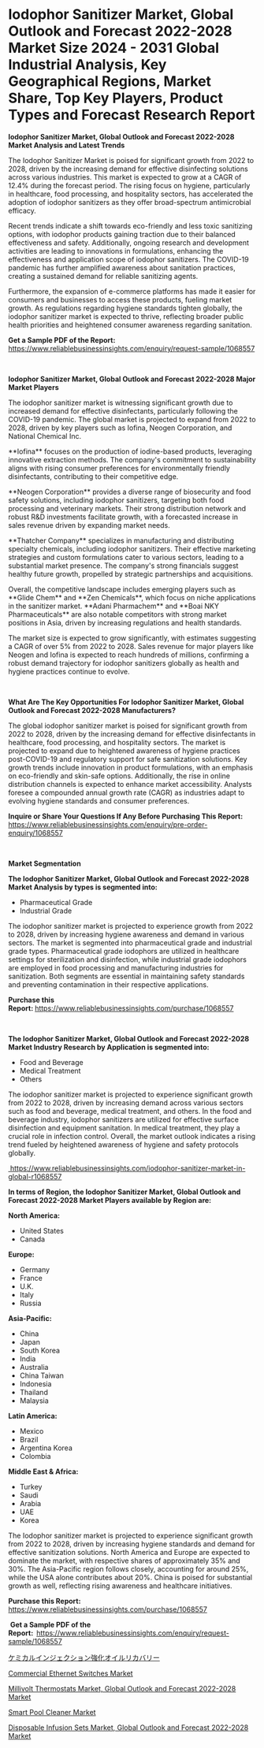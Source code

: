 <p><h1>Iodophor Sanitizer Market, Global Outlook and Forecast 2022-2028 Market Size 2024 - 2031 Global Industrial Analysis, Key Geographical Regions, Market Share, Top Key Players, Product Types and Forecast Research Report</h1></p><p><strong>Iodophor Sanitizer Market, Global Outlook and Forecast 2022-2028 Market Analysis and Latest Trends</strong></p>
<p><p>The Iodophor Sanitizer Market is poised for significant growth from 2022 to 2028, driven by the increasing demand for effective disinfecting solutions across various industries. This market is expected to grow at a CAGR of 12.4% during the forecast period. The rising focus on hygiene, particularly in healthcare, food processing, and hospitality sectors, has accelerated the adoption of iodophor sanitizers as they offer broad-spectrum antimicrobial efficacy.</p><p>Recent trends indicate a shift towards eco-friendly and less toxic sanitizing options, with iodophor products gaining traction due to their balanced effectiveness and safety. Additionally, ongoing research and development activities are leading to innovations in formulations, enhancing the effectiveness and application scope of iodophor sanitizers. The COVID-19 pandemic has further amplified awareness about sanitation practices, creating a sustained demand for reliable sanitizing agents.</p><p>Furthermore, the expansion of e-commerce platforms has made it easier for consumers and businesses to access these products, fueling market growth. As regulations regarding hygiene standards tighten globally, the iodophor sanitizer market is expected to thrive, reflecting broader public health priorities and heightened consumer awareness regarding sanitation.</p></p>
<p><strong>Get a Sample PDF of the Report:&nbsp;</strong> <a href="https://www.reliablebusinessinsights.com/enquiry/request-sample/1068557">https://www.reliablebusinessinsights.com/enquiry/request-sample/1068557</a></p>
<p>&nbsp;</p>
<p><strong>Iodophor Sanitizer Market, Global Outlook and Forecast 2022-2028 Major Market Players</strong></p>
<p><p>The iodophor sanitizer market is witnessing significant growth due to increased demand for effective disinfectants, particularly following the COVID-19 pandemic. The global market is projected to expand from 2022 to 2028, driven by key players such as Iofina, Neogen Corporation, and National Chemical Inc.</p><p>**Iofina** focuses on the production of iodine-based products, leveraging innovative extraction methods. The company's commitment to sustainability aligns with rising consumer preferences for environmentally friendly disinfectants, contributing to their competitive edge. </p><p>**Neogen Corporation** provides a diverse range of biosecurity and food safety solutions, including iodophor sanitizers, targeting both food processing and veterinary markets. Their strong distribution network and robust R&D investments facilitate growth, with a forecasted increase in sales revenue driven by expanding market needs.</p><p>**Thatcher Company** specializes in manufacturing and distributing specialty chemicals, including iodophor sanitizers. Their effective marketing strategies and custom formulations cater to various sectors, leading to a substantial market presence. The company's strong financials suggest healthy future growth, propelled by strategic partnerships and acquisitions.</p><p>Overall, the competitive landscape includes emerging players such as **Glide Chem** and **Zen Chemicals**, which focus on niche applications in the sanitizer market. **Adani Pharmachem** and **Boai NKY Pharmaceuticals** are also notable competitors with strong market positions in Asia, driven by increasing regulations and health standards.</p><p>The market size is expected to grow significantly, with estimates suggesting a CAGR of over 5% from 2022 to 2028. Sales revenue for major players like Neogen and Iofina is expected to reach hundreds of millions, confirming a robust demand trajectory for iodophor sanitizers globally as health and hygiene practices continue to evolve.</p></p>
<p>&nbsp;</p>
<p><strong>What Are The Key Opportunities For Iodophor Sanitizer Market, Global Outlook and Forecast 2022-2028 Manufacturers?</strong></p>
<p><p>The global iodophor sanitizer market is poised for significant growth from 2022 to 2028, driven by the increasing demand for effective disinfectants in healthcare, food processing, and hospitality sectors. The market is projected to expand due to heightened awareness of hygiene practices post-COVID-19 and regulatory support for safe sanitization solutions. Key growth trends include innovation in product formulations, with an emphasis on eco-friendly and skin-safe options. Additionally, the rise in online distribution channels is expected to enhance market accessibility. Analysts foresee a compounded annual growth rate (CAGR) as industries adapt to evolving hygiene standards and consumer preferences.</p></p>
<p><strong>Inquire or Share Your Questions If Any Before Purchasing This Report:</strong> <a href="https://www.reliablebusinessinsights.com/enquiry/pre-order-enquiry/1068557">https://www.reliablebusinessinsights.com/enquiry/pre-order-enquiry/1068557</a></p>
<p>&nbsp;</p>
<p><strong>Market Segmentation</strong></p>
<p><strong>The Iodophor Sanitizer Market, Global Outlook and Forecast 2022-2028 Market Analysis by types is segmented into:</strong></p>
<p><ul><li>Pharmaceutical Grade</li><li>Industrial Grade</li></ul></p>
<p><p>The iodophor sanitizer market is projected to experience growth from 2022 to 2028, driven by increasing hygiene awareness and demand in various sectors. The market is segmented into pharmaceutical grade and industrial grade types. Pharmaceutical grade iodophors are utilized in healthcare settings for sterilization and disinfection, while industrial grade iodophors are employed in food processing and manufacturing industries for sanitization. Both segments are essential in maintaining safety standards and preventing contamination in their respective applications.</p></p>
<p><strong>Purchase this Report:&nbsp;</strong><a href="https://www.reliablebusinessinsights.com/purchase/1068557">https://www.reliablebusinessinsights.com/purchase/1068557</a></p>
<p>&nbsp;</p>
<p><strong>The Iodophor Sanitizer Market, Global Outlook and Forecast 2022-2028 Market Industry Research by Application is segmented into:</strong></p>
<p><ul><li>Food and Beverage</li><li>Medical Treatment</li><li>Others</li></ul></p>
<p><p>The iodophor sanitizer market is projected to experience significant growth from 2022 to 2028, driven by increasing demand across various sectors such as food and beverage, medical treatment, and others. In the food and beverage industry, iodophor sanitizers are utilized for effective surface disinfection and equipment sanitation. In medical treatment, they play a crucial role in infection control. Overall, the market outlook indicates a rising trend fueled by heightened awareness of hygiene and safety protocols globally.</p></p>
<p><a href="https://www.reliablebusinessinsights.com/iodophor-sanitizer-market-in-global-r1068557">&nbsp;https://www.reliablebusinessinsights.com/iodophor-sanitizer-market-in-global-r1068557</a></p>
<p><strong>In terms of Region, the Iodophor Sanitizer Market, Global Outlook and Forecast 2022-2028 Market Players available by Region are:</strong></p>
<p>
    <p> <strong> North America: </strong>
        <ul>
            <li>United States</li>
            <li>Canada</li>
        </ul>
        </p> 
    <p> <strong> Europe: </strong>
        <ul>
            <li>Germany</li>
            <li>France</li>
            <li>U.K.</li>
            <li>Italy</li>
            <li>Russia</li>
        </ul>
        </p> 
    <p> <strong> Asia-Pacific: </strong>
        <ul>
            <li>China</li>
            <li>Japan</li>
            <li>South Korea</li>
            <li>India</li>
            <li>Australia</li>
            <li>China Taiwan</li>
            <li>Indonesia</li>
            <li>Thailand</li>
            <li>Malaysia</li>
        </ul>
        </p> 
    <p> <strong> Latin America: </strong>
        <ul>
            <li>Mexico</li>
            <li>Brazil</li>
            <li>Argentina Korea</li>
            <li>Colombia</li>
        </ul>
        </p> 
    <p> <strong> Middle East & Africa: </strong>
        <ul>
            <li>Turkey</li>
            <li>Saudi</li>
            <li>Arabia</li>
            <li>UAE</li>
            <li>Korea</li>
        </ul>
    </p>
    </p>
<p><p>The Iodophor sanitizer market is projected to experience significant growth from 2022 to 2028, driven by increasing hygiene standards and demand for effective sanitization solutions. North America and Europe are expected to dominate the market, with respective shares of approximately 35% and 30%. The Asia-Pacific region follows closely, accounting for around 25%, while the USA alone contributes about 20%. China is poised for substantial growth as well, reflecting rising awareness and healthcare initiatives.</p></p>
<p><strong>Purchase this Report: </strong><a href="https://www.reliablebusinessinsights.com/purchase/1068557">https://www.reliablebusinessinsights.com/purchase/1068557</a></p>
<p>&nbsp;<strong>Get a Sample PDF of the Report:&nbsp;&nbsp;</strong><a href="https://www.reliablebusinessinsights.com/enquiry/request-sample/1068557">https://www.reliablebusinessinsights.com/enquiry/request-sample/1068557</a></p>
<p><strong></strong></p>
<p><p><a href="https://medium.com/@harperhe4e26/%E5%8C%96%E5%AD%A6%E6%8A%95%E5%85%A5%E5%A2%97%E5%BC%B7%E6%B2%B9%E7%94%B0%E5%9B%9E%E5%8F%8E%E5%B8%82%E5%A0%B4-%E5%B8%82%E5%A0%B4%E3%82%BB%E3%82%B0%E3%83%A1%E3%83%B3%E3%83%86%E3%83%BC%E3%82%B7%E3%83%A7%E3%83%B3-%E5%9C%B0%E7%90%86%E7%9A%84%E9%A0%98%E5%9F%9F-2031%E5%B9%B4%E3%81%BE%E3%81%A7%E3%81%AE%E5%B8%82%E5%A0%B4%E4%BA%88%E6%B8%AC-747725efa1ba">ケミカルインジェクション強化オイルリカバリー</a></p><p><a href="https://www.linkedin.com/pulse/commercial-ethernet-switches-market-global-regional-wrezc?trackingId=WwJwebhEQR%2BAEBedICpPDg%3D%3D">Commercial Ethernet Switches Market</a></p><p><a href="https://github.com/juniordelafrance/Market-Research-Report-List-4/blob/main/millivolt-thermostats-market-global-outlook-and-forecast-2022-2028-market.md">Millivolt Thermostats Market, Global Outlook and Forecast 2022-2028 Market</a></p><p><a href="https://www.linkedin.com/pulse/smart-pool-cleaner-market-global-trends-forecast-2024-2031-xwibc?trackingId=8cFla5crRKqoMPqZdSTFxg%3D%3D">Smart Pool Cleaner Market</a></p><p><a href="https://github.com/kaiserrayhan25/Market-Research-Report-List-2/blob/main/disposable-infusion-sets-market-global-outlook-and-forecast-2022-2028-market.md">Disposable Infusion Sets Market, Global Outlook and Forecast 2022-2028 Market</a></p></p>